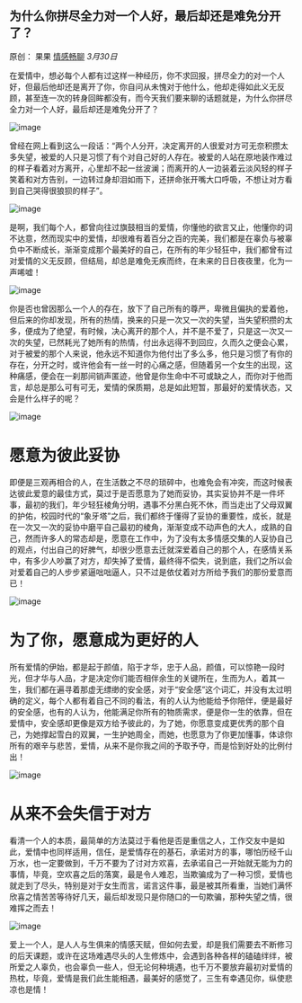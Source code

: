 ## 为什么你拼尽全力对一个人好，最后却还是难免分开了？

原创： 果果 [情感畅聊](javascript:void(0);) *3月30日*

在爱情中，想必每个人都有过这样一种经历，你不求回报，拼尽全力的对一个人好，但最后他却还是离开了你，你自问从未愧对于他什么，他却走得如此义无反顾，甚至连一次的转身回眸都没有，而今天我们要来聊的话题就是，为什么你拼尽全力对一个人好，最后却还是难免分开了？

![image](http://upload-images.jianshu.io/upload_images/6943526-303e29d9ca79a272?imageMogr2/auto-orient/strip%7CimageView2/2/w/1240)

曾经在网上看到这么一段话：“两个人分开，决定离开的人很爱对方可无奈积攒太多失望，被爱的人只是习惯了有个对自己好的人存在。被爱的人站在原地装作难过的样子看着对方离开，心里却不起一丝波澜；而离开的人一边装着云淡风轻的样子笑着和对方告别，一边转过身却泪如雨下，还拼命张开嘴大口呼吸，不想让对方看到自己哭得很狼狈的样子”。

![image](http://upload-images.jianshu.io/upload_images/6943526-820e33f0a671f906?imageMogr2/auto-orient/strip%7CimageView2/2/w/1240)

是啊，我们每个人，都曾向往过旗鼓相当的爱情，你懂他的欲言又止，他懂你的词不达意，然而现实中的爱情，却很难有着百分之百的完美，我们都是在辜负与被辜负中不断成长，渐渐变成那个最美好的自己，在所有的年少轻狂中，我们都曾有过对爱情的义无反顾，但结局，却总是难免无疾而终，在未来的日日夜夜里，化为一声唏嘘！

![image](http://upload-images.jianshu.io/upload_images/6943526-b2a2fd32e87b9474?imageMogr2/auto-orient/strip%7CimageView2/2/w/1240)

你是否也曾因那么一个人的存在，放下了自己所有的尊严，卑微且偏执的爱着他，但后来的你却发现，所有的热情，换来的只是一次又一次的失望，当失望积攒的太多，便成为了绝望，有时候，决心离开的那个人，并不是不爱了，只是这一次又一次的失望，已然耗光了她所有的热情，付出永远得不到回应，久而久之便会心累，对于被爱的那个人来说，他永远不知道你为他付出了多么多，他只是习惯了有你的存在，分开之时，或许他会有一丝一时的心痛之感，但随着另一个女生的出现，这种痛感，便会在一刹那间销声匿迹，他曾是你生命中不可或缺之人，而你对于他而言，却总是那么可有可无，爱情的保质期，总是如此短暂，那最好的爱情状态，又会是什么样子的呢？

![image](http://upload-images.jianshu.io/upload_images/6943526-cedface692aa5744?imageMogr2/auto-orient/strip%7CimageView2/2/w/1240)

# 愿意为彼此妥协

即便是三观再相合的人，在生活数之不尽的琐碎中，也难免会有冲突，而这时候表达彼此爱意的最佳方式，莫过于是否愿意为了她而妥协，其实妥协并不是一件坏事，最初的我们，年少轻狂棱角分明，遇事不分黑白死不休，而当走出了父母双翼的护佑，校园时代的“象牙塔”之后，我们都终于懂得了妥协的重要性，成长，就是在一次又一次的妥协中磨平自己最初的棱角，渐渐变成不动声色的大人，成熟的自己，然而许多人的常态却是，愿意在工作中，为了没有太多情感交集的人妥协自己的观点，付出自己的好脾气，却很少愿意去迁就深爱着自己的那个人，在感情关系中，有多少人吵赢了对方，却失掉了爱情，最终得不偿失，说到底，我们之所以会对爱着自己的人步步紧逼咄咄逼人，只不过是依仗着对方所给予我们的那份爱意而已！

![image](http://upload-images.jianshu.io/upload_images/6943526-2b4f3aad87f0ea6c?imageMogr2/auto-orient/strip%7CimageView2/2/w/1240)

# 为了你，愿意成为更好的人

所有爱情的伊始，都是起于颜值，陷于才华，忠于人品，颜值，可以惊艳一段时光，但才华与人品，才是决定你们能否相伴余生的关键所在，生而为人，着其一生，我们都在遍寻着那虚无缥缈的安全感，对于“安全感”这个词汇，并没有太过明确的定义，每个人都有着自己不同的看法，有的人认为他能给予你陪伴，便是最好的安全感，也有的人认为，他能满足你所有的物质需求，便是你一生的依靠，但在爱情中，安全感却更像是双方给予彼此的，为了她，你愿意变成更优秀的那个自己，为她撑起雪白的双翼，一生护她周全，而她，也愿意为了你更加懂事，体谅你所有的艰辛与悲苦，爱情，从来不是你我之间的予取予夺，而是恰到好处的比例付出！

![image](http://upload-images.jianshu.io/upload_images/6943526-2e8c9427fcc0be95?imageMogr2/auto-orient/strip%7CimageView2/2/w/1240)

# 从来不会失信于对方

看清一个人的本质，最简单的方法莫过于看他是否是重信之人，工作交友中是如此，爱情中也同样适用，信任，是爱情存在的基石，承诺对方的事，哪怕历经千山万水，也一定要做到，千万不要为了讨对方欢喜，去承诺自己一开始就无能为力的事情，毕竟，空欢喜之后的落寞，最是令人难忍，当欺骗成为了一种习惯，爱情也就走到了尽头，特别是对于女生而言，诺言这件事，最是被其所看重，当她们满怀欣喜之情苦苦等待好几天，最后却发现只是你随口的一句欺骗，那种失望之情，很难挥之而去！

![image](http://upload-images.jianshu.io/upload_images/6943526-6a50fde3695a46ea?imageMogr2/auto-orient/strip%7CimageView2/2/w/1240)

爱上一个人，是人人与生俱来的情感天赋，但如何去爱，却是我们需要去不断修习的后天课题，或许在这场难遇尽头的人生修炼中，会遇到各种各样的磕磕绊绊，被所爱之人辜负，也会辜负一些人，但无论何种境遇，也千万不要放弃最初对爱情的热枕，毕竟，爱情是我们此生能相遇，最美好的感觉了，三生有幸遇见你，纵使悲凉也是情！
